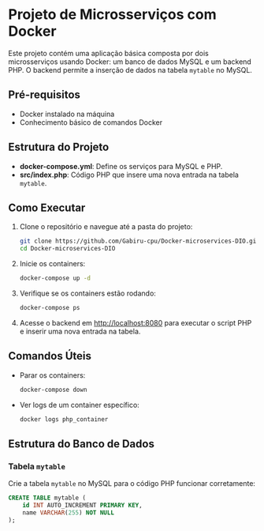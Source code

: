 # Projeto de Microsserviços com Docker

Este projeto contém uma aplicação básica composta por dois microsserviços usando Docker: um banco de dados MySQL e um backend PHP. O backend permite a inserção de dados na tabela `mytable` no MySQL.

## Pré-requisitos

- Docker instalado na máquina
- Conhecimento básico de comandos Docker

## Estrutura do Projeto

- **docker-compose.yml**: Define os serviços para MySQL e PHP.
- **src/index.php**: Código PHP que insere uma nova entrada na tabela `mytable`.

## Como Executar

1. Clone o repositório e navegue até a pasta do projeto:
    ```bash
    git clone https://github.com/Gabiru-cpu/Docker-microservices-DIO.git
    cd Docker-microservices-DIO
    ```

2. Inicie os containers:
    ```bash
    docker-compose up -d
    ```

3. Verifique se os containers estão rodando:
    ```bash
    docker-compose ps
    ```

4. Acesse o backend em [http://localhost:8080](http://localhost:8080) para executar o script PHP e inserir uma nova entrada na tabela.

## Comandos Úteis

- Parar os containers:
    ```bash
    docker-compose down
    ```

- Ver logs de um container específico:
    ```bash
    docker logs php_container
    ```

## Estrutura do Banco de Dados

### Tabela `mytable`
Crie a tabela `mytable` no MySQL para o código PHP funcionar corretamente:
```sql
CREATE TABLE mytable (
    id INT AUTO_INCREMENT PRIMARY KEY,
    name VARCHAR(255) NOT NULL
);
